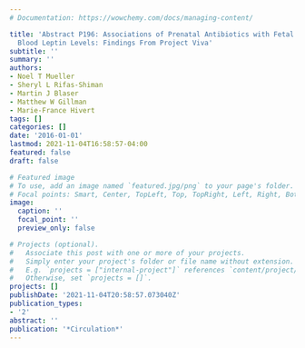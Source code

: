 ```yaml
---
# Documentation: https://wowchemy.com/docs/managing-content/

title: 'Abstract P196: Associations of Prenatal Antibiotics with Fetal Size and Cord
  Blood Leptin Levels: Findings From Project Viva'
subtitle: ''
summary: ''
authors:
- Noel T Mueller
- Sheryl L Rifas-Shiman
- Martin J Blaser
- Matthew W Gillman
- Marie-France Hivert
tags: []
categories: []
date: '2016-01-01'
lastmod: 2021-11-04T16:58:57-04:00
featured: false
draft: false

# Featured image
# To use, add an image named `featured.jpg/png` to your page's folder.
# Focal points: Smart, Center, TopLeft, Top, TopRight, Left, Right, BottomLeft, Bottom, BottomRight.
image:
  caption: ''
  focal_point: ''
  preview_only: false

# Projects (optional).
#   Associate this post with one or more of your projects.
#   Simply enter your project's folder or file name without extension.
#   E.g. `projects = ["internal-project"]` references `content/project/deep-learning/index.md`.
#   Otherwise, set `projects = []`.
projects: []
publishDate: '2021-11-04T20:58:57.073040Z'
publication_types:
- '2'
abstract: ''
publication: '*Circulation*'
---
```

